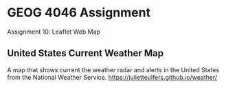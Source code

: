 # GEOG 4046 Assignment  
Assignment 10: Leaflet Web Map

## United States Current Weather Map  
A map that shows current the weather radar and alerts  in the United States from the National Weather Service. 
<https://julietteulfers.github.io/weather/>
